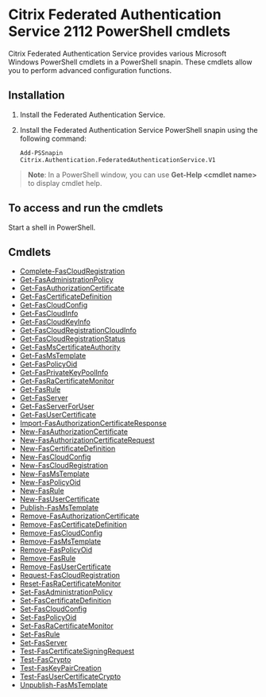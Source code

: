 # Citrix Federated Authentication Service 2112 PowerShell cmdlets

Citrix Federated Authentication Service provides various Microsoft Windows PowerShell cmdlets in a PowerShell snapin. These cmdlets allow you to perform advanced configuration functions.

## Installation

1. Install the Federated Authentication Service.
1. Install the Federated Authentication Service PowerShell snapin using the following command:
    
    ```
    Add-PSSnapin Citrix.Authentication.FederatedAuthenticationService.V1
    ```
> **Note**: In a PowerShell window, you can use **Get-Help &lt;cmdlet name&gt;** to display cmdlet help.

## To access and run the cmdlets

Start a shell in PowerShell.

## Cmdlets

- [Complete-FasCloudRegistration](Complete-FasCloudRegistration.md)
- [Get-FasAdministrationPolicy](Get-FasAdministrationPolicy.md)
- [Get-FasAuthorizationCertificate](Get-FasAuthorizationCertificate.md)
- [Get-FasCertificateDefinition](Get-FasCertificateDefinition.md)
- [Get-FasCloudConfig](Get-FasCloudConfig.md)
- [Get-FasCloudInfo](Get-FasCloudInfo.md)
- [Get-FasCloudKeyInfo](Get-FasCloudKeyInfo.md)
- [Get-FasCloudRegistrationCloudInfo](Get-FasCloudRegistrationCloudInfo.md)
- [Get-FasCloudRegistrationStatus](Get-FasCloudRegistrationStatus.md)
- [Get-FasMsCertificateAuthority](Get-FasMsCertificateAuthority.md)
- [Get-FasMsTemplate](Get-FasMsTemplate.md)
- [Get-FasPolicyOid](Get-FasPolicyOid.md)
- [Get-FasPrivateKeyPoolInfo](Get-FasPrivateKeyPoolInfo.md)
- [Get-FasRaCertificateMonitor](Get-FasRaCertificateMonitor.md)
- [Get-FasRule](Get-FasRule.md)
- [Get-FasServer](Get-FasServer.md)
- [Get-FasServerForUser](Get-FasServerForUser.md)
- [Get-FasUserCertificate](Get-FasUserCertificate.md)
- [Import-FasAuthorizationCertificateResponse](Import-FasAuthorizationCertificateResponse.md)
- [New-FasAuthorizationCertificate](New-FasAuthorizationCertificate.md)
- [New-FasAuthorizationCertificateRequest](New-FasAuthorizationCertificateRequest.md)
- [New-FasCertificateDefinition](New-FasCertificateDefinition.md)
- [New-FasCloudConfig](New-FasCloudConfig.md)
- [New-FasCloudRegistration](New-FasCloudRegistration.md)
- [New-FasMsTemplate](New-FasMsTemplate.md)
- [New-FasPolicyOid](New-FasPolicyOid.md)
- [New-FasRule](New-FasRule.md)
- [New-FasUserCertificate](New-FasUserCertificate.md)
- [Publish-FasMsTemplate](Publish-FasMsTemplate.md)
- [Remove-FasAuthorizationCertificate](Remove-FasAuthorizationCertificate.md)
- [Remove-FasCertificateDefinition](Remove-FasCertificateDefinition.md)
- [Remove-FasCloudConfig](Remove-FasCloudConfig.md)
- [Remove-FasMsTemplate](Remove-FasMsTemplate.md)
- [Remove-FasPolicyOid](Remove-FasPolicyOid.md)
- [Remove-FasRule](Remove-FasRule.md)
- [Remove-FasUserCertificate](Remove-FasUserCertificate.md)
- [Request-FasCloudRegistration](Request-FasCloudRegistration.md)
- [Reset-FasRaCertificateMonitor](Reset-FasRaCertificateMonitor.md)
- [Set-FasAdministrationPolicy](Set-FasAdministrationPolicy.md)
- [Set-FasCertificateDefinition](Set-FasCertificateDefinition.md)
- [Set-FasCloudConfig](Set-FasCloudConfig.md)
- [Set-FasPolicyOid](Set-FasPolicyOid.md)
- [Set-FasRaCertificateMonitor](Set-FasRaCertificateMonitor.md)
- [Set-FasRule](Set-FasRule.md)
- [Set-FasServer](Set-FasServer.md)
- [Test-FasCertificateSigningRequest](Test-FasCertificateSigningRequest.md)
- [Test-FasCrypto](Test-FasCrypto.md)
- [Test-FasKeyPairCreation](Test-FasKeyPairCreation.md)
- [Test-FasUserCertificateCrypto](Test-FasUserCertificateCrypto.md)
- [Unpublish-FasMsTemplate](Unpublish-FasMsTemplate.md)
